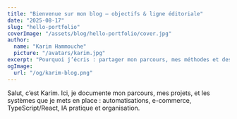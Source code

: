 ```yaml
---
title: "Bienvenue sur mon blog — objectifs & ligne éditoriale"
date: "2025-08-17"
slug: "hello-portfolio"
coverImage: "/assets/blog/hello-portfolio/cover.jpg"
author:
  name: "Karim Hammouche"
  picture: "/avatars/karim.jpg"
excerpt: "Pourquoi j’écris : partager mon parcours, mes méthodes et des ressources concrètes."
ogImage:
  url: "/og/karim-blog.png"
---
```


Salut, c’est Karim. Ici, je documente mon parcours, mes projets, et les systèmes que je mets en place : automatisations, e-commerce, TypeScript/React, IA pratique et organisation.
